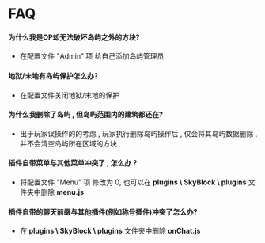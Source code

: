 # FAQ

<!-- ## 插件90%的问题 , 都可以在配置文件中找到 -->

#### 为什么我是OP却无法破坏岛屿之外的方块?

- 在配置文件 "Admin" 项 给自己添加岛屿管理员

#### 地狱/末地有岛屿保护怎么办?

- 在配置文件关闭地狱/末地的保护

#### 为什么我删除了岛屿 , 但岛屿范围内的建筑都还在?

- 出于玩家误操作的的考虑 , 玩家执行删除岛屿操作后 , 仅会将其岛屿数据删除 , 并不会清空岛屿所在区域的方块

#### 插件自带菜单与其他菜单冲突了 , 怎么办 ?

- 将配置文件 "Menu" 项 修改为 0, 也可以在 **plugins \ SkyBlock \ plugins** 文件夹中删除 **menu.js**

#### 插件自带的聊天前缀与其他插件(例如称号插件)冲突了怎么办?

- 在 **plugins \ SkyBlock \ plugins** 文件夹中删除 **onChat.js**
